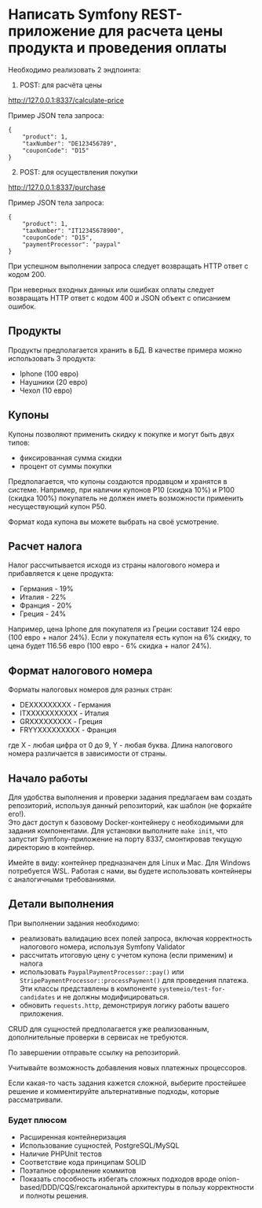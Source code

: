 # Написать Symfony REST-приложение для расчета цены продукта и проведения оплаты

Необходимо реализовать 2 эндпоинта:
1. POST: для расчёта цены

http://127.0.0.1:8337/calculate-price

Пример JSON тела запроса:
```
{
    "product": 1,
    "taxNumber": "DE123456789",
    "couponCode": "D15"
}
```
2. POST: для осуществления покупки

http://127.0.0.1:8337/purchase

Пример JSON тела запроса:
```
{
    "product": 1,
    "taxNumber": "IT12345678900",
    "couponCode": "D15",
    "paymentProcessor": "paypal"
}
```

При успешном выполнении запроса следует возвращать HTTP ответ с кодом 200.

При неверных входных данных или ошибках оплаты следует возвращать HTTP ответ с кодом 400 и JSON объект с описанием ошибок.

## Продукты
Продукты предполагается хранить в БД. В качестве примера можно использовать 3 продукта:
- Iphone (100 евро)
- Наушники (20 евро)
- Чехол (10 евро)

## Купоны
Купоны позволяют применить скидку к покупке и могут быть двух типов:
- фиксированная сумма скидки
- процент от суммы покупки

Предполагается, что купоны создаются продавцом и хранятся в системе. Например, при наличии купонов P10 (скидка 10%) и P100 (скидка 100%) покупатель не должен иметь возможности применить несуществующий купон P50.

Формат кода купона вы можете выбрать на своё усмотрение.

## Расчет налога
Налог рассчитывается исходя из страны налогового номера и прибавляется к цене продукта:
- Германия - 19%
- Италия - 22%
- Франция - 20%
- Греция - 24%

Например, цена Iphone для покупателя из Греции составит 124 евро (100 евро + налог 24%). Если у покупателя есть купон на 6% скидку, то цена будет 116.56 евро (100 евро - 6% скидка + налог 24%).

## Формат налогового номера
Форматы налоговых номеров для разных стран:
- DEXXXXXXXXX - Германия
- ITXXXXXXXXXXX - Италия
- GRXXXXXXXXX - Греция
- FRYYXXXXXXXXX - Франция

где X - любая цифра от 0 до 9, Y - любая буква. Длина налогового номера различается в зависимости от страны.

## Начало работы
Для удобства выполнения и проверки задания предлагаем вам создать репозиторий, используя данный репозиторий, как шаблон (не форкайте его!).  
Это даст доступ к базовому Docker-контейнеру с необходимыми для задания компонентами. Для установки выполните `make init`, что запустит Symfony-приложение на порту 8337, смонтировав текущую директорию в контейнер.

Имейте в виду: контейнер предназначен для Linux и Mac. Для Windows потребуется WSL. Работая с нами, вы будете использовать контейнеры с аналогичными требованиями.

## Детали выполнения
При выполнении задания необходимо:
- реализовать валидацию всех полей запроса, включая корректность налогового номера, используя Symfony Validator
- рассчитать итоговую цену с учетом купона (если применим) и налога
- использовать `PaypalPaymentProcessor::pay()` или `StripePaymentProcessor::processPayment()` для проведения платежа. Эти классы представлены в компоненте `systemeio/test-for-candidates` и не должны модифицироваться.
- обновить `requests.http`, демонстрируя логику работы вашего приложения.

CRUD для сущностей предполагается уже реализованным, дополнительные проверки в сервисах не требуются.

По завершении отправьте ссылку на репозиторий.

Учитывайте возможность добавления новых платежных процессоров.

Если какая-то часть задания кажется сложной, выберите простейшее решение и комментируйте альтернативные подходы, которые рассматривали.

### Будет плюсом
- Расширенная контейнеризация
- Использование сущностей, PostgreSQL/MySQL
- Наличие PHPUnit тестов
- Соответствие кода принципам SOLID
- Поэтапное оформление коммитов
- Показать способность избегать сложных подходов вроде onion-based/DDD/CQS/гексагональной архитектуры в пользу корректности и полноты решения.
